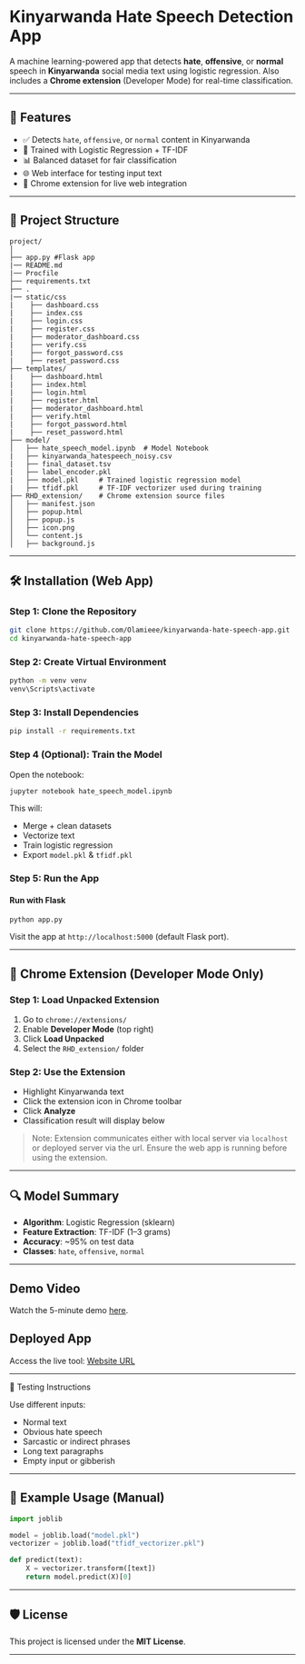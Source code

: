 # Kinyarwanda Hate Speech Detection App

A machine learning-powered app that detects **hate**, **offensive**, or **normal** speech in **Kinyarwanda** social media text using logistic regression. Also includes a **Chrome extension** (Developer Mode) for real-time classification.

---

## 🚀 Features

- ✅ Detects `hate`, `offensive`, or `normal` content in Kinyarwanda
- 🧠 Trained with Logistic Regression + TF-IDF
- 📊 Balanced dataset for fair classification
- 🌐 Web interface for testing input text
- 🧩 Chrome extension for live web integration

---

## 📁 Project Structure

```
project/
│
├── app.py #Flask app
|── README.md
|── Procfile
├── requirements.txt
├── .
|── static/css
|    ├── dashboard.css
|    ├── index.css
|    ├── login.css
|    ├── register.css
|    ├── moderator_dashboard.css
|    ├── verify.css
|    ├── forgot_password.css
|    ├── reset_password.css
├── templates/
|    ├── dashboard.html
|    ├── index.html
|    ├── login.html
|    ├── register.html
|    ├── moderator_dashboard.html
|    ├── verify.html
|    ├── forgot_password.html
|    ├── reset_password.html
├── model/
│   ├── hate_speech_model.ipynb  # Model Notebook
|   ├── kinyarwanda_hatespeech_noisy.csv
|   ├── final_dataset.tsv
|   ├── label_encoder.pkl
|   ├── model.pkl     # Trained logistic regression model
|   ├── tfidf.pkl     # TF-IDF vectorizer used during training
├── RHD_extension/    # Chrome extension source files
│   ├── manifest.json
│   ├── popup.html
│   ├── popup.js
│   ├── icon.png
│   └── content.js
│   ├── background.js
```

---

## 🛠️ Installation (Web App)

### Step 1: Clone the Repository

```bash
git clone https://github.com/Olamieee/kinyarwanda-hate-speech-app.git
cd kinyarwanda-hate-speech-app
```

### Step 2: Create Virtual Environment

```bash
python -m venv venv
venv\Scripts\activate
```

### Step 3: Install Dependencies

```bash
pip install -r requirements.txt
```

### Step 4 (Optional): Train the Model

Open the notebook:

```bash
jupyter notebook hate_speech_model.ipynb
```

This will:
- Merge + clean datasets
- Vectorize text
- Train logistic regression
- Export `model.pkl` & `tfidf.pkl`

### Step 5: Run the App

#### Run with Flask

```bash
python app.py
```

Visit the app at `http://localhost:5000` (default Flask port).

---

## 🧩 Chrome Extension (Developer Mode Only)

### Step 1: Load Unpacked Extension

1. Go to `chrome://extensions/`
2. Enable **Developer Mode** (top right)
3. Click **Load Unpacked**
4. Select the `RHD_extension/` folder

### Step 2: Use the Extension

- Highlight Kinyarwanda text
- Click the extension icon in Chrome toolbar
- Click **Analyze**
- Classification result will display below

> Note: Extension communicates either with local server via `localhost` or deployed server via the url. Ensure the web app is running before using the extension.

---

## 🔍 Model Summary

- **Algorithm**: Logistic Regression (sklearn)
- **Feature Extraction**: TF-IDF (1–3 grams)
- **Accuracy**: ~95% on test data
- **Classes**: `hate`, `offensive`, `normal`

---

## Demo Video
Watch the 5-minute demo [here](video-link).

## Deployed App
Access the live tool: [Website URL](https://kinyarwanda-hatespeech-detection.onrender.com/)

---

🧪 Testing Instructions

Use different inputs:
- Normal text
- Obvious hate speech
- Sarcastic or indirect phrases
- Long text paragraphs
- Empty input or gibberish

---

## 🧪 Example Usage (Manual)

```python
import joblib

model = joblib.load("model.pkl")
vectorizer = joblib.load("tfidf_vectorizer.pkl")

def predict(text):
    X = vectorizer.transform([text])
    return model.predict(X)[0]
```

---

## 🛡️ License

This project is licensed under the **MIT License**.

---

